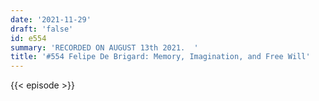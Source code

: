 ```yaml
---
date: '2021-11-29'
draft: 'false'
id: e554
summary: 'RECORDED ON AUGUST 13th 2021.  '
title: '#554 Felipe De Brigard: Memory, Imagination, and Free Will'
---
```

{{< episode >}}

